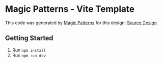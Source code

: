 # Magic Patterns - Vite Template

This code was generated by [Magic Patterns](https://magicpatterns.com) for this design: [Source Design](https://www.magicpatterns.com/c/2x3iawbs4qbwuo6zyp1a8c)

## Getting Started

1. Run `npm install`
2. Run `npm run dev`
